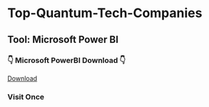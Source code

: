 # Top-Quantum-Tech-Companies

## Tool: Microsoft Power BI 

### 👇 Microsoft PowerBI Download 👇 

[Download](https://www.microsoft.com/en-us/download/details.aspx?id=58494)

### Visit Once
